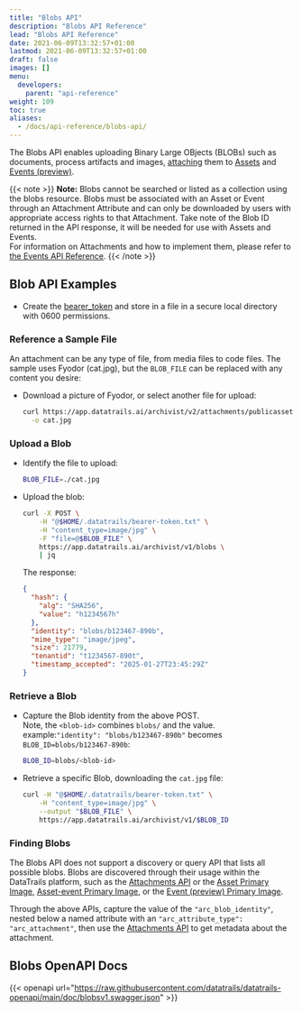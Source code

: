 ```yaml
---
title: "Blobs API"
description: "Blobs API Reference"
lead: "Blobs API Reference"
date: 2021-06-09T13:32:57+01:00
lastmod: 2021-06-09T13:32:57+01:00
draft: false
images: []
menu: 
  developers:
    parent: "api-reference"
weight: 109
toc: true
aliases: 
  - /docs/api-reference/blobs-api/
---
```

The Blobs API enables uploading Binary Large OBjects (BLOBs) such as documents, process artifacts and images, [attaching](/developers/api-reference/attachments-api/) them to [Assets](/developers/api-reference/assets-api/) and [Events (preview)](/developers/api-reference/events-api/).

{{< note >}}
**Note:** Blobs cannot be searched or listed as a collection using the blobs resource.
Blobs must be associated with an Asset or Event through an Attachment Attribute and can only be downloaded by users with appropriate access rights to that Attachment.
Take note of the Blob ID returned in the API response, it will be needed for use with Assets and Events.<br>
For information on Attachments and how to implement them, please refer to [the Events API Reference](../events-api/#adding-attachments).
{{< /note >}}

## Blob API Examples

- Create the [bearer_token](/developers/developer-patterns/getting-access-tokens-using-app-registrations) and store in a file in a secure local directory with 0600 permissions.

### Reference a Sample File

An attachment can be any type of file, from media files to code files.
The sample uses Fyodor (cat.jpg), but the `BLOB_FILE` can be replaced with any content you desire:

- Download a picture of Fyodor, or select another file for upload:

  ```bash
  curl https://app.datatrails.ai/archivist/v2/attachments/publicassets/208c5282-750e-4302-86f8-eb751de89005/events/4161673f-efa4-4391-bf06-347edd53024e/dae5a430-7d2e-4b88-b753-c09bdcc48c33 \
    -o cat.jpg
  ```

### Upload a Blob

- Identify the file to upload:

  ```bash
  BLOB_FILE=./cat.jpg
  ```

- Upload the blob:

  ```bash
  curl -X POST \
      -H "@$HOME/.datatrails/bearer-token.txt" \
      -H "content_type=image/jpg" \
      -F "file=@$BLOB_FILE" \
      https://app.datatrails.ai/archivist/v1/blobs \
      | jq
  ```

  The response:

  ```json
  {
    "hash": {
      "alg": "SHA256",
      "value": "h1234567h"
    },
    "identity": "blobs/b123467-890b",
    "mime_type": "image/jpeg",
    "size": 21779,
    "tenantid": "t1234567-890t",
    "timestamp_accepted": "2025-01-27T23:45:29Z"
  }
  ```

### Retrieve a Blob

- Capture the Blob identity from the above POST.  
  Note, the `<blob-id>` combines `blobs/` and the value.  
  example:`"identity": "blobs/b123467-890b"` becomes `BLOB_ID=blobs/b123467-890b`:

  ```bash
  BLOB_ID=blobs/<blob-id>
  ```

- Retrieve a specific Blob, downloading the `cat.jpg` file:

  ```bash
  curl -H "@$HOME/.datatrails/bearer-token.txt" \
      -H "content_type=image/jpg" \
      --output "$BLOB_FILE" \
      https://app.datatrails.ai/archivist/v1/$BLOB_ID
  ```

### Finding Blobs

The Blobs API does not support a discovery or query API that lists all possible blobs.
Blobs are discovered through their usage within the DataTrails platform, such as the [Attachments API](/developers/api-reference/attachments-api/) or the [Asset Primary Image](/developers/api-reference/assets-api/#primary-image), [Asset-event Primary Image](/developers/api-reference/asset-events-api/#asset-event-primary-image), or the [Event (preview) Primary Image](/developers/api-reference/events-api/#event-primary-image).

Through the above APIs, capture the value of the `"arc_blob_identity"`, nested below a named attribute with an `"arc_attribute_type": "arc_attachment"`, then use the [Attachments API](/developers/api-reference/attachments-api/) to get metadata about the attachment.

## Blobs OpenAPI Docs

{{< openapi url="https://raw.githubusercontent.com/datatrails/datatrails-openapi/main/doc/blobsv1.swagger.json" >}}
